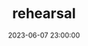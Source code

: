 ---
date: 2023-06-07 23:00:00
dates: '6:00 pm on June 7 2023 '
draft: false
durationMinutes: 120
title: rehearsal
---